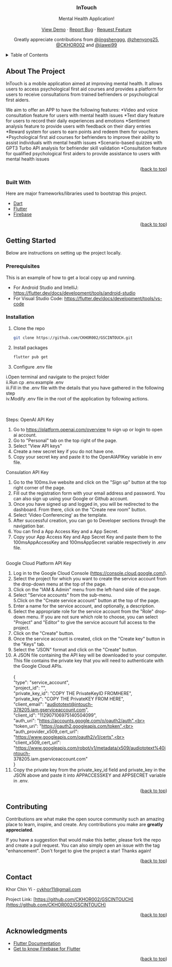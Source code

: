 <div id="top"></div>

<!-- PROJECT SHIELDS -->
<!-- [![Contributors][contributors-shield]][contributors-url]
[![Forks][forks-shield]][forks-url]
[![Stargazers][stars-shield]][stars-url]
[![Issues][issues-shield]][issues-url]
[![LinkedIn][linkedin-shield]][linkedin-url]
 -->

<!-- PROJECT LOGO -->
<br />
<div align="center">


  <h3 align="center">InTouch</h3>

  <p align="center">
    Mental Health Application!
    <br />
    <br />
    <a href="https://github.com/CKHOR002/GSCINTOUCH">View Demo</a>
    ·
    <a href="https://github.com/CKHOR002/GSCINTOUCH/issues">Report Bug</a>
    ·
    <a href="https://github.com/CKHOR002/GSCINTOUCH/issues">Request Feature</a>
  </p>
  <p align="center">
    Greatly appreciate contributions from <a href="https://github.com/jingshenggg">@jingshenggg</a>, <a href="https://github.com/zhenyong25">@zhenyong25</a>, <a href="https://github.com/CKHOR002">@CKHOR002</a> and <a href="https://github.com/jiawei99">@jiawei99</a>
  </p>
  </p>
</div>



<!-- TABLE OF CONTENTS -->
<details>
  <summary>Table of Contents</summary>
  <ol>
    <li>
      <a href="#about-the-project">About The Project</a>
      <ul>
        <li><a href="#built-with">Built With</a></li>
      </ul>
    </li>
    <li>
      <a href="#getting-started">Getting Started</a>
      <ul>
        <li><a href="#prerequisites">Prerequisites</a></li>
        <li><a href="#installation">Installation</a></li>
      </ul>
    </li>
    <li><a href="#contributing">Contributing</a></li>
    <li><a href="#contact">Contact</a></li>
    <li><a href="#acknowledgments">Acknowledgments</a></li>
  </ol>
</details>



<!-- ABOUT THE PROJECT -->
## About The Project

<!-- [![Product Name Screen Shot][product-screenshot]](https://example.com) -->


InTouch is a mobile application aimed at improving mental health. It allows users to access psychological first aid courses and provides a platform for users to receive consultations from trained befrienders or psychological first aiders.

We aim to offer an APP to have the following features:
*Video and voice consultation feature for users with mental health issues
*Text diary feature for users to record their daily experiences and emotions
*Sentiment analysis feature to provide users with feedback on their diary entries
*Reward system for users to earn points and redeem them for vouchers
*Psychological first aid courses for befrienders to improve their ability to assist individuals with mental health issues
*Scenario-based quizzes with GPT3 Turbo API analysis for befriender skill validation
*Consultation feature for qualified psychological first aiders to provide assistance to users with mental health issues


<p align="right">(<a href="#top">back to top</a>)</p>


### Built With

Here are major frameworks/libraries used to bootstrap this project.

* [Dart](https://dart.dev/)
* [Flutter](https://flutter.dev/)
* [Firebase](https://firebase.google.com/)

<p align="right">(<a href="#top">back to top</a>)</p>



<!-- GETTING STARTED -->
## Getting Started

Below are instructions on setting up the project locally.

### Prerequisites

This is an example of how to get a local copy up and running.

* For Android Studio and IntelliJ: https://flutter.dev/docs/development/tools/android-studio
* For Visual Studio Code: https://flutter.dev/docs/development/tools/vs-code

### Installation
1. Clone the repo
   ```sh
   git clone https://github.com/CKHOR002/GSCINTOUCH.git
   ```
2. Install packages
   ```sh
   flutter pub get
   ```
   
   
3. Configure .env file

i.Open terminal and navigate to the project folder<br>
ii.Run cp .env.example .env<br>
iii.Fill in the .env file with the details that you have gathered in the following step<br>
iv.Modify .env file in the root of the application by following actions.<br><br><br>

Steps:
OpenAI API Key
1. Go to https://platform.openai.com/overview to sign up or login to open ai account. <br>
2. Go to "Personal" tab on the top right of the page. <br>
3. Select "View API keys" <br>
4. Create a new secret key if you do not have one. <br>
5. Copy your secret key and paste it to the OpenAIAPIKey variable in env file.<br>

Consulation API Key
1. Go to the 100ms.live website and click on the "Sign up" button at the top right corner of the page.<br>
2. Fill out the registration form with your email address and password. You can also sign up using your Google or Github account.<br>
3. Once you have signed up and logged in, you will be redirected to the dashboard. From there, click on the "Create new room" button.<br>
4. Select ‘Video Conferencing’ as the template.<br>
5. After successful creation, you can go to Developer sections through the navigation bar.<br>
6. You can find  a App Access Key and a App Secret.<br>
7. Copy your App Access Key and App Secret Key and paste them to the 100msAppAccessKey and 100msAppSecret variable respectively in .env file.<br><br>

Google Cloud Platform API Key
1. Log in to the Google Cloud Console (https://console.cloud.google.com/).<br>
2. Select the project for which you want to create the service account from the drop-down menu at the top of the page.<br>
3. Click on the "IAM & Admin" menu from the left-hand side of the page.<br>
4. Select "Service accounts" from the sub-menu.<br>
5.Click on the "Create service account" button at the top of the page.<br>
6. Enter a name for the service account, and optionally, a description.<br>
7. Select the appropriate role for the service account from the "Role" drop-down menu. If you are not sure which role to choose, you can select "Project" and "Editor" to give the service account full access to the project.<br>
8. Click on the "Create" button.<br>
9. Once the service account is created, click on the "Create key" button in the "Keys" tab.<br>
10. Select the "JSON" format and click on the "Create" button.<br>
11. A JSON file containing the API key will be downloaded to your computer. This file contains the private key that you will need to authenticate with the Google Cloud APIs.
<br><br>
		{<br>
		 "type": "service_account",<br>
		 "project_id": "",<br>
		 "private_key_id": "COPY THE PrivateKeyID FROMHERE",<br>
		 "private_key": "COPY THE PrivateKEY FROM HERE",<br>
		 "client_email": "audiototext@intouch-378205.iam.gserviceaccount.com",<br>
		 "client_id": "112907106975140504099",<br>
		 "auth_uri": "https://accounts.google.com/o/oauth2/auth",<br>
		 "token_uri": "https://oauth2.googleapis.com/token",<br>
		 "auth_provider_x509_cert_url": "https://www.googleapis.com/oauth2/v1/certs",<br>
		 "client_x509_cert_url": "https://www.googleapis.com/robot/v1/metadata/x509/audiototext%40intouch-<br>378205.iam.gserviceaccount.com"<br>
		}<br>
12. Copy the private key from the private_key_id field and private_key in the JSON above and paste it into APPACCESSKEY and APPSECRET variable in .env.


 

<p align="right">(<a href="#top">back to top</a>)</p>



<!-- CONTRIBUTING -->
## Contributing

Contributions are what make the open source community such an amazing place to learn, inspire, and create. Any contributions you make are **greatly appreciated**.

If you have a suggestion that would make this better, please fork the repo and create a pull request. You can also simply open an issue with the tag "enhancement".
Don't forget to give the project a star! Thanks again!

<p align="right">(<a href="#top">back to top</a>)</p>



<!-- CONTACT -->
## Contact

Khor Chin Yi - cykhor11@gmail.com

Project Link: [https://github.com/CKHOR002/GSCINTOUCH](https://github.com/CKHOR002/GSCINTOUCH)

<p align="right">(<a href="#top">back to top</a>)</p>



<!-- ACKNOWLEDGMENTS -->
## Acknowledgments

* [Flutter Documentation](https://flutter.dev/docs/development/tools/vs-code)
* [Get to know Firebase for Flutter](https://firebase.google.com/codelabs/firebase-get-to-know-flutter#0)


<p align="right">(<a href="#top">back to top</a>)</p>




